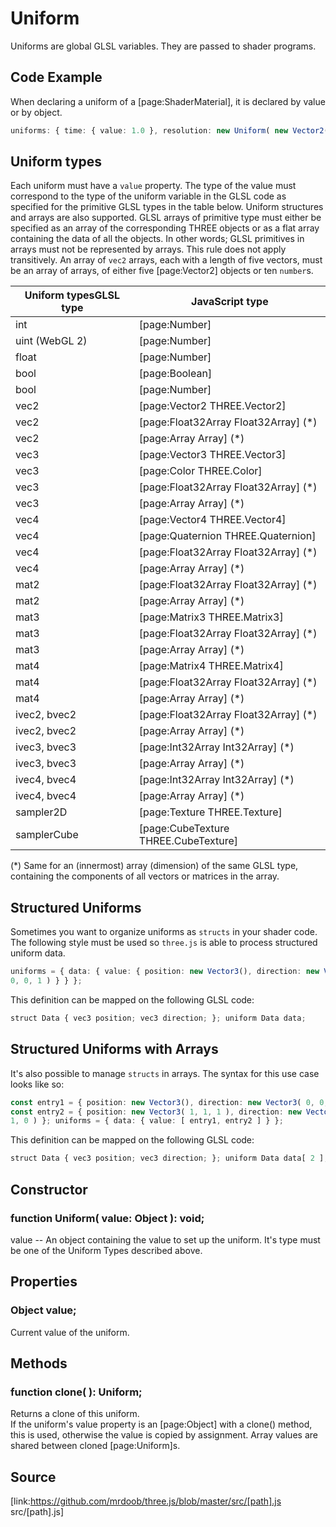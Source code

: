 # Uniform

Uniforms are global GLSL variables. They are passed to shader programs.

## Code Example

When declaring a uniform of a [page:ShaderMaterial], it is declared by value
or by object.

  
```ts  
uniforms: { time: { value: 1.0 }, resolution: new Uniform( new Vector2() ) };  
```  

## Uniform types

Each uniform must have a `value` property. The type of the value must
correspond to the type of the uniform variable in the GLSL code as specified
for the primitive GLSL types in the table below. Uniform structures and arrays
are also supported. GLSL arrays of primitive type must either be specified as
an array of the corresponding THREE objects or as a flat array containing the
data of all the objects. In other words; GLSL primitives in arrays must not be
represented by arrays. This rule does not apply transitively. An array of
`vec2` arrays, each with a length of five vectors, must be an array of arrays,
of either five [page:Vector2] objects or ten `number`s.

Uniform typesGLSL type| JavaScript type  
---|---  
int| [page:Number]  
uint (WebGL 2)| [page:Number]  
float| [page:Number]  
bool| [page:Boolean]  
bool| [page:Number]  
vec2| [page:Vector2 THREE.Vector2]  
vec2| [page:Float32Array Float32Array] (*)  
vec2| [page:Array Array] (*)  
vec3| [page:Vector3 THREE.Vector3]  
vec3| [page:Color THREE.Color]  
vec3| [page:Float32Array Float32Array] (*)  
vec3| [page:Array Array] (*)  
vec4| [page:Vector4 THREE.Vector4]  
vec4| [page:Quaternion THREE.Quaternion]  
vec4| [page:Float32Array Float32Array] (*)  
vec4| [page:Array Array] (*)  
mat2| [page:Float32Array Float32Array] (*)  
mat2| [page:Array Array] (*)  
mat3| [page:Matrix3 THREE.Matrix3]  
mat3| [page:Float32Array Float32Array] (*)  
mat3| [page:Array Array] (*)  
mat4| [page:Matrix4 THREE.Matrix4]  
mat4| [page:Float32Array Float32Array] (*)  
mat4| [page:Array Array] (*)  
ivec2, bvec2| [page:Float32Array Float32Array] (*)  
ivec2, bvec2| [page:Array Array] (*)  
ivec3, bvec3| [page:Int32Array Int32Array] (*)  
ivec3, bvec3| [page:Array Array] (*)  
ivec4, bvec4| [page:Int32Array Int32Array] (*)  
ivec4, bvec4| [page:Array Array] (*)  
sampler2D| [page:Texture THREE.Texture]  
samplerCube| [page:CubeTexture THREE.CubeTexture]  
  
(*) Same for an (innermost) array (dimension) of the same GLSL type,
containing the components of all vectors or matrices in the array.

## Structured Uniforms

Sometimes you want to organize uniforms as `structs` in your shader code. The
following style must be used so `three.js` is able to process structured
uniform data.

  
```ts  
uniforms = { data: { value: { position: new Vector3(), direction: new Vector3(
0, 0, 1 ) } } };  
```  
This definition can be mapped on the following GLSL code:  
```ts  
struct Data { vec3 position; vec3 direction; }; uniform Data data;  
```  

## Structured Uniforms with Arrays

It's also possible to manage `structs` in arrays. The syntax for this use case
looks like so:

  
```ts  
const entry1 = { position: new Vector3(), direction: new Vector3( 0, 0, 1 ) };
const entry2 = { position: new Vector3( 1, 1, 1 ), direction: new Vector3( 0,
1, 0 ) }; uniforms = { data: { value: [ entry1, entry2 ] } };  
```  
This definition can be mapped on the following GLSL code:  
```ts  
struct Data { vec3 position; vec3 direction; }; uniform Data data[ 2 ];  
```  

## Constructor

###  function Uniform( value: Object ): void;

value -- An object containing the value to set up the uniform. It's type must
be one of the Uniform Types described above.

## Properties

###  Object value;

Current value of the uniform.

## Methods

###  function clone( ): Uniform;

Returns a clone of this uniform.  
If the uniform's value property is an [page:Object] with a clone() method,
this is used, otherwise the value is copied by assignment. Array values are
shared between cloned [page:Uniform]s.

## Source

[link:https://github.com/mrdoob/three.js/blob/master/src/[path].js
src/[path].js]


